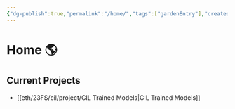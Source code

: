```yaml
---
{"dg-publish":true,"permalink":"/home/","tags":["gardenEntry"],"created":"","updated":""}
---
```


# Home 🌎
## Current Projects
* [[eth/23FS/cil/project/CIL Trained Models\|CIL Trained Models]]
